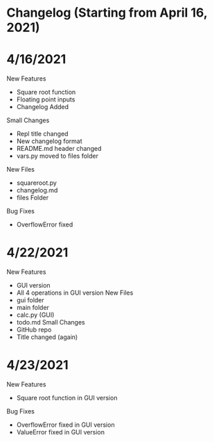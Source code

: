 # Changelog (Starting from April 16, 2021)



# 4/16/2021
New Features
* Square root function
* Floating point inputs
* Changelog Added

Small Changes
* Repl title changed
* New changelog format
* README.md header changed
* vars.py moved to files folder

New Files
* squareroot.py
* changelog.md
* files Folder

Bug Fixes
* OverflowError fixed

# 4/22/2021
New Features
* GUI version
* All 4 operations in GUI version
New Files
* gui folder
* main folder
* calc.py (GUI)
* todo.md
Small Changes
* GitHub repo
* Title changed (again)

# 4/23/2021
New Features
* Square root function in GUI version

Bug Fixes
* OverflowError fixed in GUI version
* ValueError fixed in GUI version
